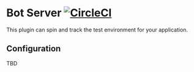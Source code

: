 # Bot Server [![CircleCI](https://circleci.com/gh/cpanato/mattermost-plugin-botserver.svg?style=svg)](https://circleci.com/gh/cpanato/mattermost-plugin-botserver)

This plugin can spin and track the test environment for your application.

## Configuration

TBD
